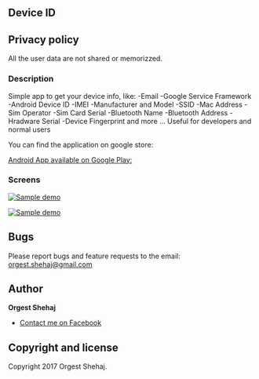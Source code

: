 ## Device ID

## Privacy policy
All the user data are not shared or memorizzed.

### Description
Simple app to get your device info, like:
-Email
-Google Service Framework
-Android Device ID
-IMEI
-Manufacturer and Model
-SSID
-Mac Address
-Sim Operator
-Sim Card Serial
-Bluetooth Name
-Bluetooth Address
-Hradware Serial
-Device Fingerprint
and more ...
Useful for developers and normal users
<br/>

You can find the application on google store:

[Android App available on Google Play: ](https://play.google.com/store/apps/details?id=androiddeviceid.emulk.it.androiddeviceid)


### Screens

[![Sample demo](https://lh3.googleusercontent.com/-Acpks4zuLVr7oEYC-F4z7PE5N6e7kOw31dL68gQhylsOxbb9F5zNeQRMlQ2pWtj7RT8=h310)](https://lh3.googleusercontent.com/-Acpks4zuLVr7oEYC-F4z7PE5N6e7kOw31dL68gQhylsOxbb9F5zNeQRMlQ2pWtj7RT8=h310)


[![Sample demo](https://lh3.googleusercontent.com/1XncCr8eLuk04qF5Qu9clO7rcWuSxjsJkKYQ5EmQEzx13_8YZdnwpWxeor32TDEFHl20=h310)](https://lh3.googleusercontent.com/1XncCr8eLuk04qF5Qu9clO7rcWuSxjsJkKYQ5EmQEzx13_8YZdnwpWxeor32TDEFHl20=h310)


## Bugs

Please report bugs and feature requests to the email: orgest.shehaj@gmail.com <br/>

## Author

**Orgest Shehaj**


+ [Contact me on Facebook](https://www.facebook.com/oshehaj1)

## Copyright and license

Copyright 2017 Orgest Shehaj.



